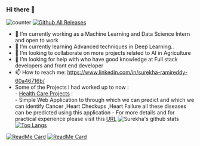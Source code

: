 ### Hi there 👋

![counter](https://komarev.com/ghpvc/?username=surekha-honey&color=orange)
[![Github All Releases](https://img.shields.io/github/downloads/atom/atom/total.svg)]()


- 🔭 I’m currently working as a Machine Learning and Data Science Intern and open to work 
- 🌱 I’m currently learning Advanced techniques in Deep Learning..
- 👯 I’m looking to collaborate on more projects related to AI in Agriculture
- 🤔 I’m looking for help with who have good knowledge at Full stack developers and front end developer
- 📫 How to reach me: https://www.linkedin.com/in/surekha-ramireddy-60a46716b/
- Some of the Projects i had worked up to now :<br>
      - [Health Care Projects](https://heartdiseasesprediction.herokuapp.com/) :<br>
          - Simple Web Application to through which we can predict and which we can identify Cancer ,Heart Checkups ,Heart Failure all these diseases can be predicted using this application 
          - For more details and for practical experience please visit this [URL](https://heartdiseasesprediction.herokuapp.com/) 
![Surekha's github stats](https://github-readme-stats.vercel.app/api?username=Surekha-honey&show_icons=true&theme=radical&count_private=true)
[![Top Langs](https://github-readme-stats.vercel.app/api/top-langs/?username=Surekha-honey&layout=compact)](https://github.com/Surekha-honey/github-readme-stats)

 
[![ReadMe Card](https://github-readme-stats.vercel.app/api/pin/?username=Surekha-honey&repo=Time-series-Forecasts)](https://github.com/Surekha-honey/Time-series-Forecasts)
[![ReadMe Card](https://github-readme-stats.vercel.app/api/pin/?username=Surekha-honey&repo=Restraunt-Food-Cost-Prediction)](https://github.com/Surekha-honey/Restraunt-food-cost-prediction)
